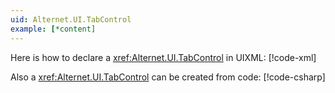 ```yaml
---
uid: Alternet.UI.TabControl
example: [*content]
---
```


Here is how to declare a <xref:Alternet.UI.TabControl> in UIXML:
[!code-xml[](examples/ExampleWindow.uixml#CreateUixmlDeclaration)]

Also a <xref:Alternet.UI.TabControl> can be created from code:
[!code-csharp[](examples/ExampleWindow.uixml.cs#TabControlCSharpCreation)]
